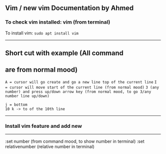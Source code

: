 ## Vim / new vim Documentation by Ahmed

### To check vim installed: vim (from  terminal)
To install vim: ```sudo apt install vim```

------------------------------------
## Short cut with example (All command
are from normal mood)
------------------------------------
```A = cursor will go create and go a new line top of the current line```
```I = cursor will move start of the current line (from normal mood)```
```3 (any number) and press up/down arrow key (from normal mood, to go 3/any number line up/down)```
 
```0 k = up
j = bottom
10 k -> to of the 10th line
```
  
 
-------------------------------------
### Install vim feature and add new
-------------------------------------
:set number (from command mood, to show number in terminal)
:set relativenumber (relative number in terminal)
